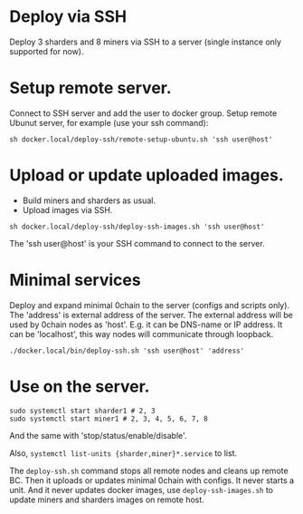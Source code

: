 Deploy via SSH
==============

Deploy 3 sharders and 8 miners via SSH to a server (single instance
only supported for now).

# Setup remote server.

Connect to SSH server and add the user to docker group. Setup remote Ubunut
server, for example (use your ssh command):

```
sh docker.local/deploy-ssh/remote-setup-ubuntu.sh 'ssh user@host'
```

# Upload or update uploaded images.

+ Build miners and sharders as usual.
+ Upload images via SSH.

```
sh docker.local/deploy-ssh/deploy-ssh-images.sh 'ssh user@host'
```

The 'ssh user@host' is your SSH command to connect to the server.

# Minimal services

Deploy and expand minimal 0chain to the server (configs and scripts only). The
'address' is external address of the server. The external address will be used
by 0chain nodes as 'host'. E.g. it can be DNS-name or IP address. It can be
'localhost', this way nodes will communicate through loopback.

```
./docker.local/bin/deploy-ssh.sh 'ssh user@host' 'address'
```

# Use on the server.

```
sudo systemctl start sharder1 # 2, 3
sudo systemctl start miner1 # 2, 3, 4, 5, 6, 7, 8
```

And the same with 'stop/status/enable/disable'.

Also, `systemctl list-units {sharder,miner}*.service` to list.

The `deploy-ssh.sh` command stops all remote nodes and cleans up remote BC.
Then it uploads or updates minimal 0chain with configs. It never starts a unit.
And it never updates docker images, use `deploy-ssh-images.sh` to update miners
and sharders images on remote host.
